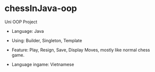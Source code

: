 # chessInJava-oop
Uni OOP Project

- Language: Java
- Using: Builder, Singleton, Template

- Feature: Play, Resign, Save, Display Moves, mostly like normal chess game.

- Language ingame: Vietnamese
